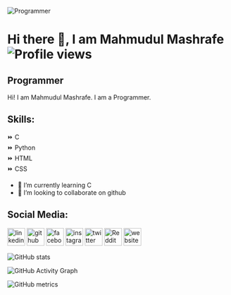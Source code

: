 ![Programmer](https://pbs.twimg.com/profile_banners/1222442423089008640/1661974441/1080x360)
# Hi there 👋, I am Mahmudul Mashrafe                                     </br> ![Profile views](https://gpvc.arturio.dev/mahmudulmashrafe) 
## Programmer

 

Hi! I am Mahmudul Mashrafe. I am a Programmer.

## Skills: 
⏩ C <br>
⏩ Python <br>
⏩ HTML <br>
⏩ CSS <br>

- 🌱 I’m currently learning C 
- 👯 I’m looking to collaborate on github 

## Social Media:
[<img src='https://play-lh.googleusercontent.com/kMofEFLjobZy_bCuaiDogzBcUT-dz3BBbOrIEjJ-hqOabjK8ieuevGe6wlTD15QzOqw' alt='linkedin' height='40'>](https://www.linkedin.com/in/mahmudulmashrafe/)  [<img src='https://imgs.search.brave.com/uZ3w9kTKDCmR5PrCI-mWJOqkXx_XlT14mNDEaNcRGu0/rs:fit:474:225:1/g:ce/aHR0cHM6Ly90c2Uz/Lm1tLmJpbmcubmV0/L3RoP2lkPU9JUC5j/a2VVRmsteWlkMHZm/V25kNTZ3N3dBSGFI/YSZwaWQ9QXBp' alt='github' height='40'>](https://github.com/mahmudulmashrafe)  [<img src='[(https://www.facebook.com/images/fb_icon.png)]' alt='facebook' height='40'>](https://www.facebook.com/mahmudulmashrafe)  [<img src='[[https://cdn.jsdelivr.net/npm/simple-icons@3.0.1/icons/instagram.svg](https://imgs.search.brave.com/WkWMEoWESA-wPyfKNDTDLcv0CpL6HoALgLT92SZkxnU/rs:fit:474:225:1/g:ce/aHR0cHM6Ly90c2U0/LmV4cGxpY2l0LmJp/bmcubmV0L3RoP2lk/PU9JUC5hWVZicUVG/YjJNLVNXc0JoX0xh/ZklRSGFIYSZwaWQ9/QXBp](https://imgs.search.brave.com/XMb_j8fR5LhAW5fbdQ9F0neOmMmh0fhjd6GCuetdyaA/rs:fit:478:225:1/g:ce/aHR0cHM6Ly90c2U0/Lm1tLmJpbmcubmV0/L3RoP2lkPU9JUC5q/d1J0cDVTS3Q4RWtR/OTJQRWV3eEt3SGFI/VyZwaWQ9QXBp))' alt='instagram' height='40'>](https://www.instagram.com/mahmudulmashrafe/)  [<img src='[https://cdn.jsdelivr.net/npm/simple-icons@3.0.1/icons/twitter.svg](https://imgs.search.brave.com/izrjl4GrscKpMR1lCII1PjE9Hj0BUTlRBk8poxznhW4/rs:fit:533:225:1/g:ce/aHR0cHM6Ly90c2Uy/Lm1tLmJpbmcubmV0/L3RoP2lkPU9JUC5Q/M0dKWmk4Wi1ER1B4/MUpTM3U1eU9nSGFH/bCZwaWQ9QXBp)' alt='twitter' height='40'>](https://twitter.com/iammashrafe)  [<img src='[https://cdn.jsdelivr.net/npm/simple-icons@3.0.1/icons/reddit.svg](https://imgs.search.brave.com/pYg-7FafPn37MOz9JD6ISKMgFf2WsDk_mbH4c7tzPMM/rs:fit:474:225:1/g:ce/aHR0cHM6Ly90c2Uy/Lm1tLmJpbmcubmV0/L3RoP2lkPU9JUC4w/WG44T0dMUzZNSDhP/aVFIUTczMmpnSGFI/YSZwaWQ9QXBp)' alt='Reddit' height='40'>](https://www.reddit.com/user/MahmudulMashrafe)  [<img src='[https://cdn.jsdelivr.net/npm/simple-icons@3.0.1/icons/icloud.svg](https://1.bp.blogspot.com/-OjfEFnZdq0M/Xt9EKnSI8BI/AAAAAAAAALA/P3kRfyRSDnkl0N7n9GVuj8HHG3Ka4uUgACK4BGAsYHg/Untitled%2B%25282%2529.png)' alt='website' height='40'>](https://mahmudulmashrafe.blogspot.com/)  

![GitHub stats](https://github-readme-stats.vercel.app/api?username=mahmudulmashrafe&show_icons=true)  

![GitHub Activity Graph](https://activity-graph.herokuapp.com/graph?username=mahmudulmashrafe)  

![GitHub metrics](https://metrics.lecoq.io/mahmudulmashrafe)  




